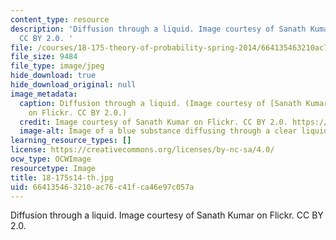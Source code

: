 ```yaml
---
content_type: resource
description: 'Diffusion through a liquid. Image courtesy of Sanath Kumar on Flickr.
  CC BY 2.0. '
file: /courses/18-175-theory-of-probability-spring-2014/664135463210ac76c41fca46e97c057a_18-175s14-th.jpg
file_size: 9484
file_type: image/jpeg
hide_download: true
hide_download_original: null
image_metadata:
  caption: Diffusion through a liquid. (Image courtesy of [Sanath Kumar](https://flic.kr/p/4wNVqT)
    on Flickr. CC BY 2.0.)
  credit: Image courtesy of Sanath Kumar on Flickr. CC BY 2.0. https://flic.kr/p/4wNVqT
  image-alt: Image of a blue substance diffusing through a clear liquid.
learning_resource_types: []
license: https://creativecommons.org/licenses/by-nc-sa/4.0/
ocw_type: OCWImage
resourcetype: Image
title: 18-175s14-th.jpg
uid: 66413546-3210-ac76-c41f-ca46e97c057a
---
```

Diffusion through a liquid. Image courtesy of Sanath Kumar on Flickr. CC BY 2.0. 